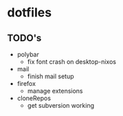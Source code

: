 # dotfiles

## TODO's

- polybar
  - fix font crash on desktop-nixos
- mail
  - finish mail setup
- firefox
  - manage extensions
- cloneRepos
  - get subversion working

